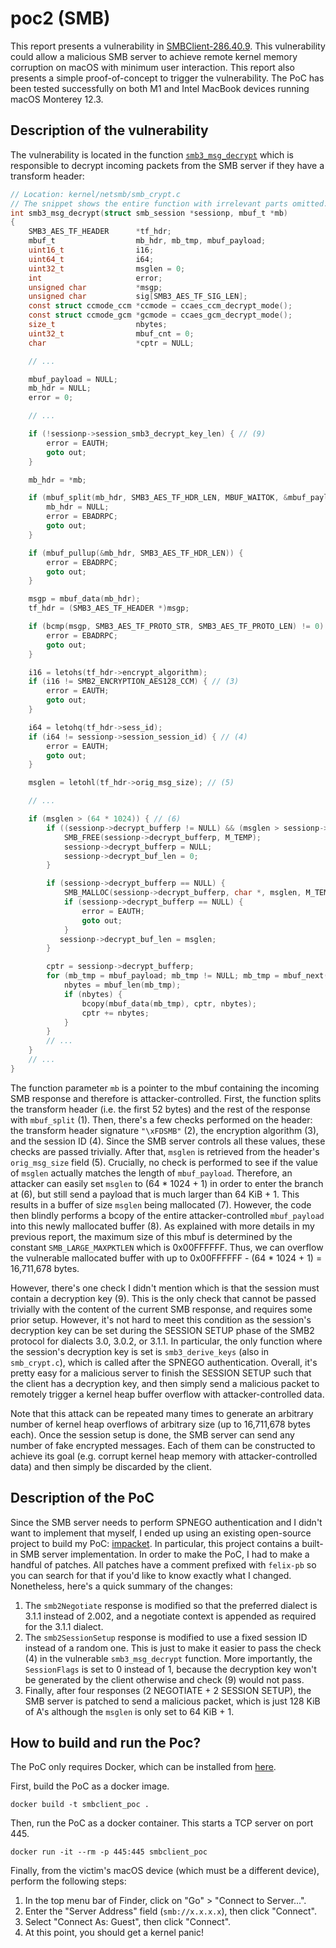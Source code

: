 # poc2 (SMB)

This report presents a vulnerability in [SMBClient-286.40.9][1]. This
vulnerability could allow a malicious SMB server to achieve remote kernel memory
corruption on macOS with minimum user interaction. This report also presents a
simple proof-of-concept to trigger the vulnerability. The PoC has been tested
successfully on both M1 and Intel MacBook devices running macOS Monterey 12.3.

## Description of the vulnerability

The vulnerability is located in the function [`smb3_msg_decrypt`][2] which is
responsible to decrypt incoming packets from the SMB server if they have a
transform header:
```c
// Location: kernel/netsmb/smb_crypt.c
// The snippet shows the entire function with irrelevant parts omitted.
int smb3_msg_decrypt(struct smb_session *sessionp, mbuf_t *mb)
{
    SMB3_AES_TF_HEADER      *tf_hdr;
    mbuf_t                  mb_hdr, mb_tmp, mbuf_payload;
    uint16_t                i16;
    uint64_t                i64;
    uint32_t                msglen = 0;
    int                     error;
    unsigned char           *msgp;
    unsigned char           sig[SMB3_AES_TF_SIG_LEN];
    const struct ccmode_ccm *ccmode = ccaes_ccm_decrypt_mode();
    const struct ccmode_gcm *gcmode = ccaes_gcm_decrypt_mode();
    size_t                  nbytes;
    uint32_t                mbuf_cnt = 0;
    char                    *cptr = NULL;

    // ...

    mbuf_payload = NULL;
    mb_hdr = NULL;
    error = 0;

    // ...

    if (!sessionp->session_smb3_decrypt_key_len) { // (9)
        error = EAUTH;
        goto out;
    }

    mb_hdr = *mb;

    if (mbuf_split(mb_hdr, SMB3_AES_TF_HDR_LEN, MBUF_WAITOK, &mbuf_payload)) { // (1)
        mb_hdr = NULL;
        error = EBADRPC;
        goto out;
    }

    if (mbuf_pullup(&mb_hdr, SMB3_AES_TF_HDR_LEN)) {
        error = EBADRPC;
        goto out;
    }

    msgp = mbuf_data(mb_hdr);
    tf_hdr = (SMB3_AES_TF_HEADER *)msgp;

    if (bcmp(msgp, SMB3_AES_TF_PROTO_STR, SMB3_AES_TF_PROTO_LEN) != 0) { // (2)
        error = EBADRPC;
        goto out;
    }

    i16 = letohs(tf_hdr->encrypt_algorithm);
    if (i16 != SMB2_ENCRYPTION_AES128_CCM) { // (3)
        error = EAUTH;
        goto out;
    }

    i64 = letohq(tf_hdr->sess_id);
    if (i64 != sessionp->session_session_id) { // (4)
        error = EAUTH;
        goto out;
    }

    msglen = letohl(tf_hdr->orig_msg_size); // (5)

    // ...

    if (msglen > (64 * 1024)) { // (6)
        if ((sessionp->decrypt_bufferp != NULL) && (msglen > sessionp->decrypt_buf_len)) {
            SMB_FREE(sessionp->decrypt_bufferp, M_TEMP);
            sessionp->decrypt_bufferp = NULL;
            sessionp->decrypt_buf_len = 0;
        }

        if (sessionp->decrypt_bufferp == NULL) {
            SMB_MALLOC(sessionp->decrypt_bufferp, char *, msglen, M_TEMP, M_WAITOK); // (7)
            if (sessionp->decrypt_bufferp == NULL) {
                error = EAUTH;
                goto out;
            }
           sessionp->decrypt_buf_len = msglen;
        }

        cptr = sessionp->decrypt_bufferp;
        for (mb_tmp = mbuf_payload; mb_tmp != NULL; mb_tmp = mbuf_next(mb_tmp)) { // (8)
            nbytes = mbuf_len(mb_tmp);
            if (nbytes) {
                bcopy(mbuf_data(mb_tmp), cptr, nbytes);
                cptr += nbytes;
            }
        }
        // ...
    }
    // ...
}
```

The function parameter `mb` is a pointer to the mbuf containing the incoming
SMB response and therefore is attacker-controlled. First, the function splits
the transform header (i.e. the first 52 bytes) and the rest of the response with
`mbuf_split` (1). Then, there's a few checks performed on the header: the
transform header signature `"\xFDSMB"` (2), the encryption algorithm (3), and
the session ID (4). Since the SMB server controls all these values, these checks
are passed trivially. After that, `msglen` is retrieved from the header's
`orig_msg_size` field (5). Crucially, no check is performed to see if the value
of `msglen` actually matches the length of `mbuf_payload`. Therefore, an
attacker can easily set `msglen` to (64 * 1024 + 1) in order to enter the
branch at (6), but still send a payload that is much larger than 64 KiB + 1.
This results in a buffer of size `msglen` being mallocated (7). However, the
code then blindly performs a bcopy of the entire attacker-controlled
`mbuf_payload` into this newly mallocated buffer (8). As explained with more
details in my previous report, the maximum size of this mbuf is determined by
the constant `SMB_LARGE_MAXPKTLEN` which is 0x00FFFFFF. Thus, we can overflow
the vulnerable mallocated buffer with up to 0x00FFFFFF - (64 * 1024 + 1) =
16,711,678 bytes.

However, there's one check I didn't mention which is that the session must
contain a decryption key (9). This is the only check that cannot be passed
trivially with the content of the current SMB response, and requires some
prior setup. However, it's not hard to meet this condition as the session's
decryption key can be set during the SESSION SETUP phase of the SMB2 protocol
for dialects 3.0, 3.0.2, or 3.1.1. In particular, the only function where the
session's decryption key is set is `smb3_derive_keys` (also in `smb_crypt.c`),
which is called after the SPNEGO authentication. Overall, it's pretty easy
for a malicious server to finish the SESSION SETUP such that the client has
a decryption key, and then simply send a malicious packet to remotely trigger
a kernel heap buffer overflow with attacker-controlled data.

Note that this attack can be repeated many times to generate an arbitrary number
of kernel heap overflows of arbitrary size (up to 16,711,678 bytes each). Once
the session setup is done, the SMB server can send any number of fake encrypted
messages. Each of them can be constructed to achieve its goal (e.g. corrupt
kernel heap memory with attacker-controlled data) and then simply be discarded
by the client.

## Description of the PoC

Since the SMB server needs to perform SPNEGO authentication and I didn't want to
implement that myself, I ended up using an existing open-source project to build
my PoC: [impacket][3]. In particular, this project contains a built-in SMB
server implementation. In order to make the PoC, I had to make a handful of
patches. All patches have a comment prefixed with `felix-pb` so you can search
for that if you'd like to know exactly what I changed. Nonetheless, here's a
quick summary of the changes:

1. The `smb2Negotiate` response is modified so that the preferred dialect is
3.1.1 instead of 2.002, and a negotiate context is appended as required for the
3.1.1 dialect.
2. The `smb2SessionSetup` response is modified to use a fixed session ID instead
of a random one. This is just to make it easier to pass the check (4) in the
vulnerable `smb3_msg_decrypt` function. More importantly, the `SessionFlags` is
set to 0 instead of 1, because the decryption key won't be generated by the
client otherwise and check (9) would not pass.
3. Finally, after four responses (2 NEGOTIATE + 2 SESSION SETUP), the SMB server
is patched to send a malicious packet, which is just 128 KiB of A's although the
`msglen` is only set to 64 KiB + 1.

## How to build and run the Poc?

The PoC only requires Docker, which can be installed from [here][4].

First, build the PoC as a docker image.
```
docker build -t smbclient_poc .
```

Then, run the PoC as a docker container. This starts a TCP server on port 445.
```
docker run -it --rm -p 445:445 smbclient_poc
```

Finally, from the victim's macOS device (which must be a different device),
perform the following steps:

1. In the top menu bar of Finder, click on "Go" > "Connect to Server...".
2. Enter the "Server Address" field (`smb://x.x.x.x`), then click "Connect".
3. Select "Connect As: Guest", then click "Connect".
4. At this point, you should get a kernel panic!

[1]: https://github.com/apple-oss-distributions/SMBClient/tree/SMBClient-286.40.9
[2]: https://github.com/apple-oss-distributions/SMBClient/blob/SMBClient-286.40.9/kernel/netsmb/smb_crypt.c#L1923-L2228
[3]: https://github.com/SecureAuthCorp/impacket/
[4]: https://docs.docker.com/get-docker/
